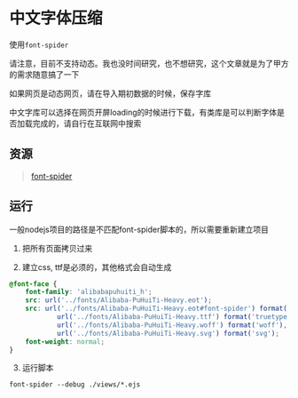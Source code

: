 # 中文字体压缩
使用`font-spider`

请注意，目前不支持动态。我也没时间研究，也不想研究，这个文章就是为了甲方的需求随意搞了一下

如果网页是动态网页，请在导入期初数据的时候，保存字库

中文字库可以选择在网页开屏loading的时候进行下载，有类库是可以判断字体是否加载完成的，请自行在互联网中搜索

## 资源
>[font-spider](https://www.font-spider.org)

## 运行
一般nodejs项目的路径是不匹配font-spider脚本的，所以需要重新建立项目

1. 把所有页面拷贝过来

2. 建立css, ttf是必须的，其他格式会自动生成
```css
@font-face {
    font-family: 'alibabapuhuiti_h'; 
    src: url('../fonts/Alibaba-PuHuiTi-Heavy.eot');
    src: url('../fonts/Alibaba-PuHuiTi-Heavy.eot#font-spider') format('embedded-opentype'), /* IE9*/
            url('../fonts/Alibaba-PuHuiTi-Heavy.ttf') format('truetype'),
            url('../fonts/Alibaba-PuHuiTi-Heavy.woff') format('woff'), /* chrome、firefox */
            url('../fonts/Alibaba-PuHuiTi-Heavy.svg') format('svg');
    font-weight: normal;
}
```

3. 运行脚本
```shell
font-spider --debug ./views/*.ejs
```
